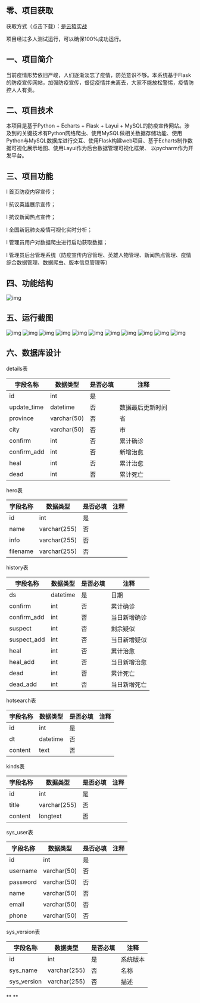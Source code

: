 ## 零、项目获取
获取方式（点击下载）：[是云猿实战](https://shiyuncode.com/details?goodsCode=C00042)

项目经过多人测试运行，可以确保100%成功运行。

## 一、**项目简介**

当前疫情形势依旧严峻，人们逐渐淡忘了疫情，防范意识不够。本系统基于Flask的防疫宣传网站，加强防疫宣传，督促疫情并未离去，大家不能放松警惕，疫情防控人人有责。


## 二、**项目技术**

本项目是基于Python + Echarts + Flask + Layui + MySQL的防疫宣传网站。涉及到的关键技术有Python网络爬虫、使用MySQL做相关数据存储功能、使用Python与MySQL数据库进行交互、使用Flask构建web项目、基于Echarts制作数据可视化展示地图、使用Layui作为后台数据管理可视化框架、 以pycharm作为开发平台。

## 三、**项目功能**

l 首页防疫内容宣传；

l 抗议英雄展示宣传；

l 抗议新闻热点宣传；

l 全国新冠肺炎疫情可视化实时分析；

l 管理员用户对数据爬虫进行启动获取数据；

l 管理员后台管理系统（防疫宣传内容管理、英雄人物管理、新闻热点管理、疫情综合数据管理、数据爬虫、版本信息管理等）

## 四、**功能结构**

![img](https://github.com/UserXiaohu/cov_web/blob/main/img/wps1.png)

## 五、**运行截图**

![img](https://github.com/UserXiaohu/cov_web/blob/main/img/wps2.jpg) 
![img](https://github.com/UserXiaohu/cov_web/blob/main/img/wps3.jpg)
![img](https://github.com/UserXiaohu/cov_web/blob/main/img/wps4.jpg) 
![img](https://github.com/UserXiaohu/cov_web/blob/main/img/wps5.jpg) 
![img](https://github.com/UserXiaohu/cov_web/blob/main/img/wps6.jpg) 
![img](https://github.com/UserXiaohu/cov_web/blob/main/img/wps7.jpg)
![img](https://github.com/UserXiaohu/cov_web/blob/main/img/wps8.jpg)
![img](https://github.com/UserXiaohu/cov_web/blob/main/img/wps9.jpg)
![img](https://github.com/UserXiaohu/cov_web/blob/main/img/wps10.jpg)
![img](https://github.com/UserXiaohu/cov_web/blob/main/img/wps11.jpg)
![img](https://github.com/UserXiaohu/cov_web/blob/main/img/wps12.jpg) 

 

 

 

 

 

## 六、**数据库设计**

details表

| 字段名称    | 数据类型    | 是否必填 | 注释             |
| ----------- | ----------- | -------- | ---------------- |
| id          | int         | 是       |                  |
| update_time | datetime    | 否       | 数据最后更新时间 |
| province    | varchar(50) | 否       | 省               |
| city        | varchar(50) | 否       | 市               |
| confirm     | int         | 否       | 累计确诊         |
| confirm_add | int         | 否       | 新增治愈         |
| heal        | int         | 否       | 累计治愈         |
| dead        | int         | 否       | 累计死亡         |

hero表

| 字段名称 | 数据类型     | 是否必填 | 注释 |
| -------- | ------------ | -------- | ---- |
| id       | int          | 是       |      |
| name     | varchar(255) | 否       |      |
| info     | varchar(255) | 否       |      |
| filename | varchar(255) | 否       |      |

history表

| 字段名称    | 数据类型 | 是否必填 | 注释         |
| ----------- | -------- | -------- | ------------ |
| ds          | datetime | 是       | 日期         |
| confirm     | int      | 否       | 累计确诊     |
| confirm_add | int      | 否       | 当日新增确诊 |
| suspect     | int      | 否       | 剩余疑似     |
| suspect_add | int      | 否       | 当日新增疑似 |
| heal        | int      | 否       | 累计治愈     |
| heal_add    | int      | 否       | 当日新增治愈 |
| dead        | int      | 否       | 累计死亡     |
| dead_add    | int      | 否       | 当日新增死亡 |

hotsearch表

| 字段名称 | 数据类型 | 是否必填 | 注释 |
| -------- | -------- | -------- | ---- |
| id       | int      | 是       |      |
| dt       | datetime | 否       |      |
| content  | text     | 否       |      |

kinds表

| 字段名称 | 数据类型     | 是否必填 | 注释 |
| -------- | ------------ | -------- | ---- |
| id       | int          | 是       |      |
| title    | varchar(255) | 否       |      |
| content  | longtext     | 否       |      |

sys_user表

| 字段名称 | 数据类型    | 是否必填 | 注释 |
| -------- | ----------- | -------- | ---- |
| id       | int         | 是       |      |
| username | varchar(50) | 否       |      |
| password | varchar(50) | 否       |      |
| name     | varchar(50) | 否       |      |
| email    | varchar(50) | 否       |      |
| phone    | varchar(50) | 否       |      |

sys_version表

| 字段名称    | 数据类型     | 是否必填 | 注释     |
| ----------- | ------------ | -------- | -------- |
| id          | int          | 是       | 系统版本 |
| sys_name    | varchar(255) | 否       | 名称     |
| sys_version | varchar(255) | 否       | 描述     |

**
**
